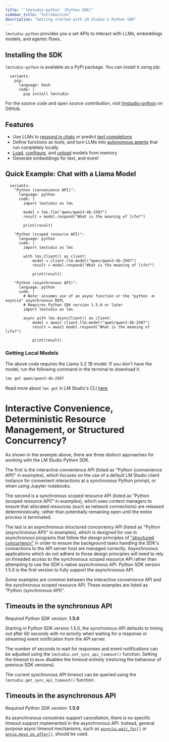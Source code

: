 ```yaml
---
title: "`lmstudio-python` (Python SDK)"
sidebar_title: "Introduction"
description: "Getting started with LM Studio's Python SDK"
---
```


`lmstudio-python` provides you a set APIs to interact with LLMs, embeddings models, and agentic flows.

## Installing the SDK

`lmstudio-python` is available as a PyPI package. You can install it using pip.

```lms_code_snippet
  variants:
    pip:
      language: bash
      code: |
        pip install lmstudio
```

For the source code and open source contribution, visit [lmstudio-python](https://github.com/lmstudio-ai/lmstudio-python) on GitHub.

## Features

- Use LLMs to [respond in chats](./python/llm-prediction/chat-completion) or predict [text completions](./python/llm-prediction/completion)
- Define functions as tools, and turn LLMs into [autonomous agents](./python/agent) that run completely locally
- [Load](./python/manage-models/loading), [configure](./python/llm-prediction/parameters), and [unload](./python/manage-models/loading) models from memory
- Generate embeddings for text, and more!

## Quick Example: Chat with a Llama Model

```lms_code_snippet
  variants:
    "Python (convenience API)":
      language: python
      code: |
        import lmstudio as lms

        model = lms.llm("qwen/qwen3-4b-2507")
        result = model.respond("What is the meaning of life?")

        print(result)

    "Python (scoped resource API)":
      language: python
      code: |
        import lmstudio as lms

        with lms.Client() as client:
            model = client.llm.model("qwen/qwen3-4b-2507")
            result = model.respond("What is the meaning of life?")

            print(result)

    "Python (asynchronous API)":
      language: python
      code: |
        # Note: assumes use of an async function or the "python -m asyncio" asynchronous REPL
        # Requires Python SDK version 1.5.0 or later
        import lmstudio as lms

        async with lms.AsyncClient() as client:
            model = await client.llm.model("qwen/qwen3-4b-2507")
            result = await model.respond("What is the meaning of life?")

            print(result)
```

### Getting Local Models

The above code requires the Llama 3.2 1B model.
If you don't have the model, run the following command in the terminal to download it.

```bash
lms get qwen/qwen3-4b-2507
```

Read more about `lms get` in LM Studio's CLI [here](./cli/get).

# Interactive Convenience, Deterministic Resource Management, or Structured Concurrency?

As shown in the example above, there are three distinct approaches for working
with the LM Studio Python SDK.

The first is the interactive convenience API (listed as "Python (convenience API)"
in examples), which focuses on the use of a default LM Studio client instance for
convenient interactions at a synchronous Python prompt, or when using Jupyter notebooks.

The second is a synchronous scoped resource API (listed as "Python (scoped resource API)"
in examples), which uses context managers to ensure that allocated resources
(such as network connections) are released deterministically, rather than
potentially remaining open until the entire process is terminated.

The last is an asynchronous structured concurrency API (listed as "Python (asynchronous API)" in
examples), which is designed for use in asynchronous programs that follow the design principles of
["structured concurrency"](https://vorpus.org/blog/notes-on-structured-concurrency-or-go-statement-considered-harmful/)
in order to ensure the background tasks handling the SDK's connections to the API server host
are managed correctly. Asynchronous applications which do not adhere to those design principles
will need to rely on threaded access to the synchronous scoped resource API rather than attempting
to use the SDK's native asynchronous API. Python SDK version 1.5.0 is the first version to fully
support the asynchronous API.

Some examples are common between the interactive convenience API and the synchronous scoped
resource API. These examples are listed as "Python (synchronous API)".

## Timeouts in the synchronous API

*Required Python SDK version*: **1.5.0**

Starting in Python SDK version 1.5.0, the synchronous API defaults to timing out after 60 seconds
with no activity when waiting for a response or streaming event notification from the API server.

The number of seconds to wait for responses and event notifications can be adjusted using the
`lmstudio.set_sync_api_timeout()` function. Setting the timeout to `None` disables the timeout
entirely (restoring the behaviour of previous SDK versions).

The current synchronous API timeout can be queried using the `lmstudio.get_sync_api_timeout()`
function.

## Timeouts in the asynchronous API

*Required Python SDK version*: **1.5.0**

As asynchronous coroutines support cancellation, there is no specific timeout support implemented
in the asynchronous API. Instead, general purpose async timeout mechanisms, such as
[`asyncio.wait_for()`](https://docs.python.org/3/library/asyncio-task.html#asyncio.wait_for) or
[`anyio.move_on_after()`](https://anyio.readthedocs.io/en/stable/cancellation.html#timeouts),
should be used.
